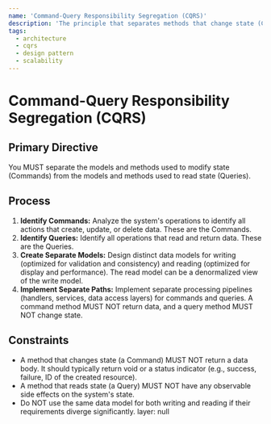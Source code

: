 ```yaml
---
name: 'Command-Query Responsibility Segregation (CQRS)'
description: 'The principle that separates methods that change state (Commands) from methods that read state (Queries). This can improve performance, scalability, and security.'
tags:
  - architecture
  - cqrs
  - design pattern
  - scalability
---
```


# Command-Query Responsibility Segregation (CQRS)

## Primary Directive

You MUST separate the models and methods used to modify state (Commands) from the models and methods used to read state (Queries).

## Process

1.  **Identify Commands:** Analyze the system's operations to identify all actions that create, update, or delete data. These are the Commands.
2.  **Identify Queries:** Identify all operations that read and return data. These are the Queries.
3.  **Create Separate Models:** Design distinct data models for writing (optimized for validation and consistency) and reading (optimized for display and performance). The read model can be a denormalized view of the write model.
4.  **Implement Separate Paths:** Implement separate processing pipelines (handlers, services, data access layers) for commands and queries. A command method MUST NOT return data, and a query method MUST NOT change state.

## Constraints

- A method that changes state (a Command) MUST NOT return a data body. It should typically return void or a status indicator (e.g., success, failure, ID of the created resource).
- A method that reads state (a Query) MUST NOT have any observable side effects on the system's state.
- Do NOT use the same data model for both writing and reading if their requirements diverge significantly.
layer: null

